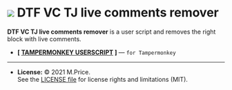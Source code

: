 # ![](https://www.google.com/s2/favicons?domain=dtf.ru) DTF VC TJ live comments remover

**DTF VC TJ live comments remover** is a user script and removes the right block with live comments.

- **[ [TAMPERMONKEY USERSCRIPT](https://raw.github.com/MihailPreis/osnova-live-comments-remover/main/osnova-live-comments-remover.user.js) ]** &mdash; `for Tampermonkey`

---

- **License:** © 2021 M.Price.<br>See the [LICENSE file](LICENSE) for license rights and limitations (MIT).
